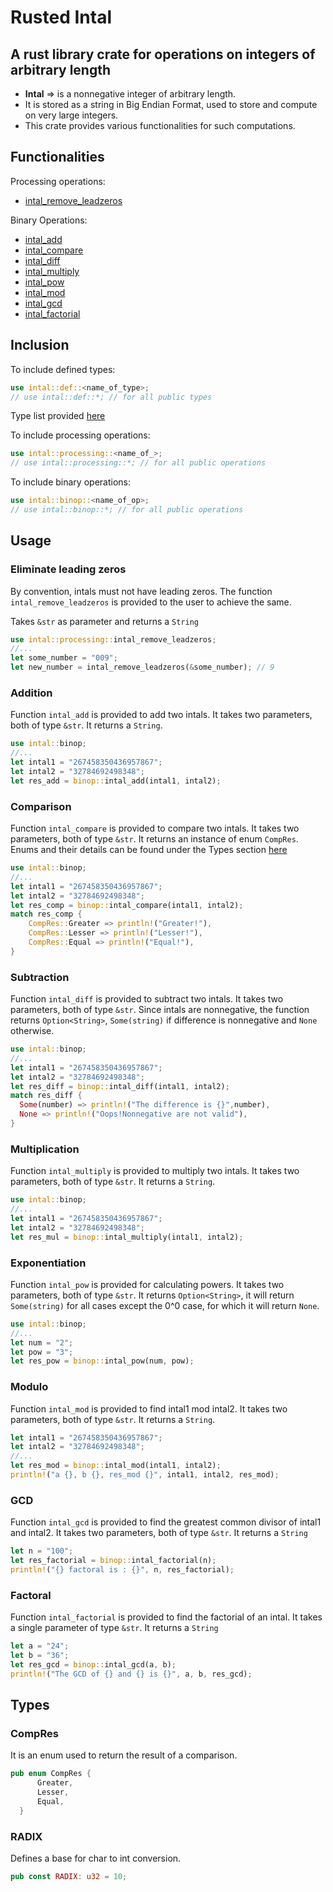 # Rusted Intal
## A rust library crate for operations on integers of arbitrary length

- **Intal** => is a nonnegative integer of arbitrary length.
- It is stored as a string in Big Endian Format, used to store and compute on very large integers.
- This crate provides various functionalities for such computations.

## Functionalities

Processing operations:
  - [intal_remove_leadzeros](#Eliminate-leading-zeros)

Binary Operations:
  - [intal_add](#Addition)
  - [intal_compare](#Comparison)
  - [intal_diff](#Subtraction)
  - [intal_multiply](#Multiplication)
  - [intal_pow](#Exponentiation)
  - [intal_mod](#Modulo)
  - [intal_gcd](#GCD)
  - [intal_factorial](#Factoral)

## Inclusion

To include defined types:
```rust
use intal::def::<name_of_type>;
// use intal::def::*; // for all public types
```
Type list provided [here](#Types)

To include processing operations:
```rust
use intal::processing::<name_of_>;
// use intal::processing::*; // for all public operations
```

To include binary operations:
```rust
use intal::binop::<name_of_op>;
// use intal::binop::*; // for all public operations
```

## Usage

### Eliminate leading zeros

By convention, intals must not have leading zeros. The function ```intal_remove_leadzeros``` is provided to the user to achieve the same.

Takes ```&str``` as parameter and returns a ```String```

```rust
use intal::processing::intal_remove_leadzeros;
//...
let some_number = "009";
let new_number = intal_remove_leadzeros(&some_number); // 9
```

### Addition

Function ```intal_add``` is provided to add two intals. It takes two parameters, both of type ```&str```. It returns a ```String```.

```rust
use intal::binop;
//...
let intal1 = "267458350436957867";
let intal2 = "32784692498348";
let res_add = binop::intal_add(intal1, intal2);
```

### Comparison

Function ```intal_compare``` is provided to compare two intals. It takes two parameters, both of type ```&str```. It returns an instance of enum ```CompRes```. Enums and their details can be found under the Types section [here](#Types)

```rust
use intal::binop;
//...
let intal1 = "267458350436957867";
let intal2 = "32784692498348";
let res_comp = binop::intal_compare(intal1, intal2);
match res_comp {
    CompRes::Greater => println!("Greater!"),
    CompRes::Lesser => println!("Lesser!"),
    CompRes::Equal => println!("Equal!"),
}
```

### Subtraction

Function ```intal_diff``` is provided to subtract two intals. It takes two parameters, both of type ```&str```. Since intals are nonnegative, the function returns ```Option<String>```, ```Some(string)``` if difference is nonnegative and  ```None``` otherwise.

```rust
use intal::binop;
//...
let intal1 = "267458350436957867";
let intal2 = "32784692498348";
let res_diff = binop::intal_diff(intal1, intal2);
match res_diff {
  Some(number) => println!("The difference is {}",number),
  None => println!("Oops!Nonnegative are not valid"),
}
```
### Multiplication

Function ```intal_multiply``` is provided to multiply two intals. It takes two parameters, both of type ```&str```. It returns a ```String```.

```rust
use intal::binop;
//...
let intal1 = "267458350436957867";
let intal2 = "32784692498348";
let res_mul = binop::intal_multiply(intal1, intal2);
```

### Exponentiation

Function ```intal_pow``` is provided for calculating powers. It takes two parameters, both of type ```&str```. It returns ```Option<String>```, it will return ```Some(string)``` for all cases except the 0^0 case, for which it will return ```None```.

```rust
use intal::binop;
//...
let num = "2";
let pow = "3";
let res_pow = binop::intal_pow(num, pow);
```
### Modulo

Function ```intal_mod``` is provided to find intal1 mod intal2. It takes two parameters, both of type ```&str```. It returns a ```String```.

```rust
let intal1 = "267458350436957867";
let intal2 = "32784692498348";
//...
let res_mod = binop::intal_mod(intal1, intal2);
println!("a {}, b {}, res_mod {}", intal1, intal2, res_mod);
```
### GCD

Function ```intal_gcd``` is provided to find the greatest common divisor of intal1 and intal2. It takes two parameters, both of type ```&str```. It returns a ```String```

```rust
let n = "100";
let res_factorial = binop::intal_factorial(n);
println!("{} factoral is : {}", n, res_factorial);
```

### Factoral

Function ```intal_factorial``` is provided to find the factorial of an intal. It takes a single parameter of type ```&str```. It returns a ```String```

```rust
let a = "24";
let b = "36";
let res_gcd = binop::intal_gcd(a, b);
println!("The GCD of {} and {} is {}", a, b, res_gcd);
```

## Types

### CompRes
It is an enum used to return the result of a comparison.
```rust
pub enum CompRes {
      Greater,
      Lesser,
      Equal,
  }
```

### RADIX
Defines a base for char to int conversion.
```rust
pub const RADIX: u32 = 10;
```
